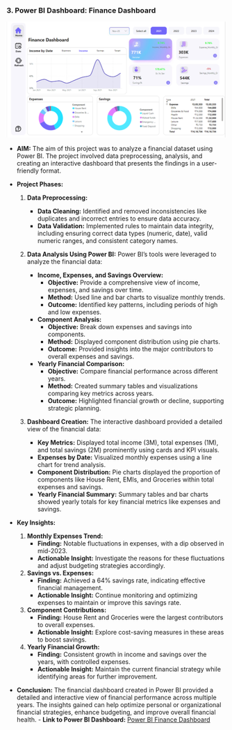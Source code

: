 ### 3. **Power BI Dashboard: Finance Dashboard**

![Finance Dashboard](Dashboard2.png)

   - **AIM:** 
     The aim of this project was to analyze a financial dataset using Power BI. The project involved data preprocessing, analysis, and creating an interactive dashboard that presents the findings in a user-friendly format.

   - **Project Phases:**
     1. **Data Preprocessing:** 
        - **Data Cleaning:** Identified and removed inconsistencies like duplicates and incorrect entries to ensure data accuracy.
        - **Data Validation:** Implemented rules to maintain data integrity, including ensuring correct data types (numeric, date), valid numeric ranges, and consistent category names.

     2. **Data Analysis Using Power BI:** 
        Power BI’s tools were leveraged to analyze the financial data:
        - **Income, Expenses, and Savings Overview:** 
          - **Objective:** Provide a comprehensive view of income, expenses, and savings over time.
          - **Method:** Used line and bar charts to visualize monthly trends.
          - **Outcome:** Identified key patterns, including periods of high and low expenses.
        - **Component Analysis:** 
          - **Objective:** Break down expenses and savings into components.
          - **Method:** Displayed component distribution using pie charts.
          - **Outcome:** Provided insights into the major contributors to overall expenses and savings.
        - **Yearly Financial Comparison:** 
          - **Objective:** Compare financial performance across different years.
          - **Method:** Created summary tables and visualizations comparing key metrics across years.
          - **Outcome:** Highlighted financial growth or decline, supporting strategic planning.

     3. **Dashboard Creation:** 
        The interactive dashboard provided a detailed view of the financial data:
        - **Key Metrics:** Displayed total income (3M), total expenses (1M), and total savings (2M) prominently using cards and KPI visuals.
        - **Expenses by Date:** Visualized monthly expenses using a line chart for trend analysis.
        - **Component Distribution:** Pie charts displayed the proportion of components like House Rent, EMIs, and Groceries within total expenses and savings.
        - **Yearly Financial Summary:** Summary tables and bar charts showed yearly totals for key financial metrics like expenses and savings.

   - **Key Insights:**
     1. **Monthly Expenses Trend:** 
        - **Finding:** Notable fluctuations in expenses, with a dip observed in mid-2023.
        - **Actionable Insight:** Investigate the reasons for these fluctuations and adjust budgeting strategies accordingly.
     2. **Savings vs. Expenses:** 
        - **Finding:** Achieved a 64% savings rate, indicating effective financial management.
        - **Actionable Insight:** Continue monitoring and optimizing expenses to maintain or improve this savings rate.
     3. **Component Contributions:** 
        - **Finding:** House Rent and Groceries were the largest contributors to overall expenses.
        - **Actionable Insight:** Explore cost-saving measures in these areas to boost savings.
     4. **Yearly Financial Growth:** 
        - **Finding:** Consistent growth in income and savings over the years, with controlled expenses.
        - **Actionable Insight:** Maintain the current financial strategy while identifying areas for further improvement.

   - **Conclusion:**
     The financial dashboard created in Power BI provided a detailed and interactive view of financial performance across multiple years. The insights gained can help optimize personal or organizational financial strategies, enhance budgeting, and improve overall financial health.
    - **Link to Power BI Dashboard:**
     [Power BI Finance Dashboard](https://app.powerbi.com/groups/me/reports/ff149e31-1246-4825-b95a-7c1686f32e8e/35a719e3d074cdb0515c?experience=power-bi)


